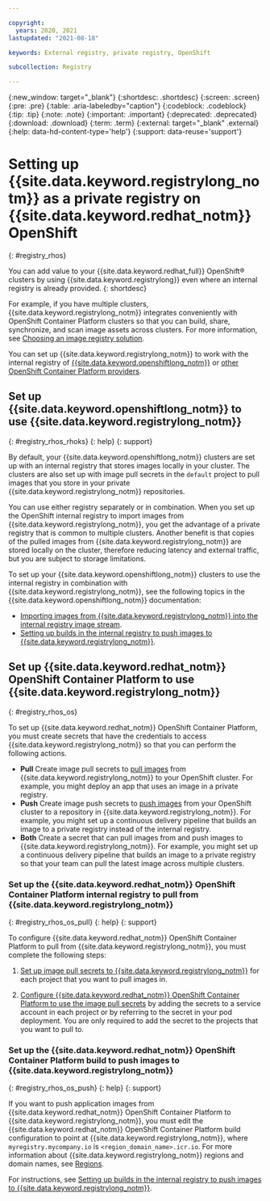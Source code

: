 ```yaml
---

copyright:
  years: 2020, 2021
lastupdated: "2021-08-18"

keywords: External registry, private registry, OpenShift

subcollection: Registry

---
```


{:new_window: target="_blank"}
{:shortdesc: .shortdesc}
{:screen: .screen}
{:pre: .pre}
{:table: .aria-labeledby="caption"}
{:codeblock: .codeblock}
{:tip: .tip}
{:note: .note}
{:important: .important}
{:deprecated: .deprecated}
{:download: .download}
{:term: .term}
{:external: target="_blank" .external}
{:help: data-hd-content-type='help'}
{:support: data-reuse='support'}

# Setting up {{site.data.keyword.registrylong_notm}} as a private registry on {{site.data.keyword.redhat_notm}} OpenShift
{: #registry_rhos}

You can add value to your {{site.data.keyword.redhat_full}} OpenShift® clusters by using {{site.data.keyword.registrylong}} even where an internal registry is already provided.
{: shortdesc}

For example, if you have multiple clusters, {{site.data.keyword.registrylong_notm}} integrates conveniently with OpenShift Container Platform clusters so that you can build, share, synchronize, and scan image assets across clusters. For more information, see [Choosing an image registry solution](/docs/openshift?topic=openshift-registry#openshift_registry_options).

You can set up {{site.data.keyword.registrylong_notm}} to work with the internal registry of [{{site.data.keyword.openshiftlong_notm}}](#registry_rhos_rhoks) or [other OpenShift Container Platform providers](#registry_rhos_os).

## Set up {{site.data.keyword.openshiftlong_notm}} to use {{site.data.keyword.registrylong_notm}}
{: #registry_rhos_rhoks}
{: help}
{: support}

By default, your {{site.data.keyword.openshiftlong_notm}} clusters are set up with an internal registry that stores images locally in your cluster. The clusters are also set up with image pull secrets in the `default` project to pull images that you store in your private {{site.data.keyword.registrylong_notm}} repositories.

You can use either registry separately or in combination. When you set up the OpenShift internal registry to import images from {{site.data.keyword.registrylong_notm}}, you get the advantage of a private registry that is common to multiple clusters. Another benefit is that copies of the pulled images from {{site.data.keyword.registrylong_notm}} are stored locally on the cluster, therefore reducing latency and external traffic, but you are subject to storage limitations.

To set up your {{site.data.keyword.openshiftlong_notm}} clusters to use the internal registry in combination with {{site.data.keyword.registrylong_notm}}, see the following topics in the {{site.data.keyword.openshiftlong_notm}} documentation:

- [Importing images from {{site.data.keyword.registrylong_notm}} into the internal registry image stream](/docs/openshift?topic=openshift-registry#imagestream_registry).
- [Setting up builds in the internal registry to push images to {{site.data.keyword.registrylong_notm}}](/docs/openshift?topic=openshift-registry#builds_registry).

## Set up {{site.data.keyword.redhat_notm}} OpenShift Container Platform to use {{site.data.keyword.registrylong_notm}}
{: #registry_rhos_os}

To set up {{site.data.keyword.redhat_notm}} OpenShift Container Platform, you must create secrets that have the credentials to access {{site.data.keyword.registrylong_notm}} so that you can perform the following actions.

- **Pull** Create image pull secrets to [pull images](#registry_rhos_os_pull) from {{site.data.keyword.registrylong_notm}} to your OpenShift cluster. For example, you might deploy an app that uses an image in a private registry.
- **Push** Create image push secrets to [push images](#registry_rhos_os_push) from your OpenShift cluster to a repository in {{site.data.keyword.registrylong_notm}}. For example, you might set up a continuous delivery pipeline that builds an image to a private registry instead of the internal registry.
- **Both** Create a secret that can pull images from and push images to {{site.data.keyword.registrylong_notm}}. For example, you might set up a continuous delivery pipeline that builds an image to a private registry so that your team can pull the latest image across multiple clusters.

### Set up the {{site.data.keyword.redhat_notm}} OpenShift Container Platform internal registry to pull from {{site.data.keyword.registrylong_notm}}
{: #registry_rhos_os_pull}
{: help}
{: support}

To configure {{site.data.keyword.redhat_notm}} OpenShift Container Platform to pull from {{site.data.keyword.registrylong_notm}}, you must complete the following steps:

1. [Set up image pull secrets to {{site.data.keyword.registrylong_notm}}](/docs/openshift?topic=openshift-registry#other_registry_accounts) for each project that you want to pull images in.

2. [Configure {{site.data.keyword.redhat_notm}} OpenShift Container Platform to use the image pull secrets](/docs/openshift?topic=openshift-registry#use_imagePullSecret) by adding the secrets to a service account in each project or by referring to the secret in your pod deployment. You are only required to add the secret to the projects that you want to pull to.

### Set up the {{site.data.keyword.redhat_notm}} OpenShift Container Platform build to push images to {{site.data.keyword.registrylong_notm}}
{: #registry_rhos_os_push}
{: help}
{: support}

If you want to push application images from {{site.data.keyword.redhat_notm}} OpenShift Container Platform to {{site.data.keyword.registrylong_notm}}, you must edit the {{site.data.keyword.redhat_notm}} OpenShift Container Platform build configuration to point at {{site.data.keyword.registrylong_notm}}, where `myregistry.mycompany.io` is `<region_domain_name>.icr.io`. For more information about {{site.data.keyword.registrylong_notm}} regions and domain names, see [Regions](/docs/Registry?topic=Registry-registry_overview#registry_regions).

For instructions, see [Setting up builds in the internal registry to push images to {{site.data.keyword.registrylong_notm}}](/docs/openshift?topic=openshift-registry#builds_registry).


